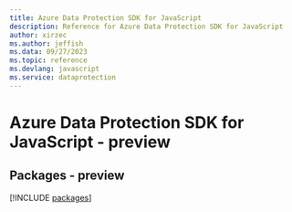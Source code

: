 ```yaml
---
title: Azure Data Protection SDK for JavaScript
description: Reference for Azure Data Protection SDK for JavaScript
author: xirzec
ms.author: jeffish
ms.data: 09/27/2023
ms.topic: reference
ms.devlang: javascript
ms.service: dataprotection
---
```

# Azure Data Protection SDK for JavaScript - preview
## Packages - preview
[!INCLUDE [packages](data-protection-index.md)]